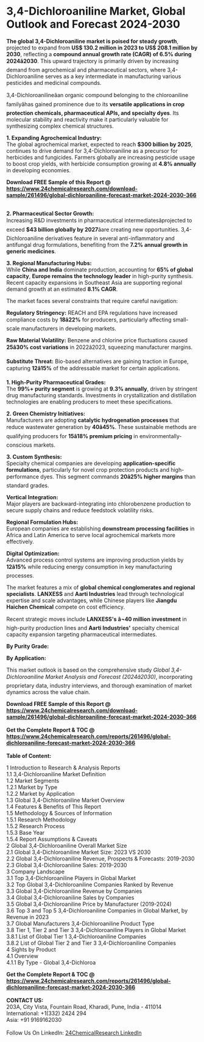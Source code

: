 <h1>3,4-Dichloroaniline Market, Global Outlook and Forecast 2024-2030</h1><p><strong>The global 3,4-Dichloroaniline market is poised for steady growth</strong>, projected to expand from <strong>US$ 130.2 million in 2023 to US$ 208.1 million by 2030</strong>, reflecting a <strong>compound annual growth rate (CAGR) of 6.5% during 2024â2030</strong>. This upward trajectory is primarily driven by increasing demand from agrochemical and pharmaceutical sectors, where 3,4-Dichloroaniline serves as a key intermediate in manufacturing various pesticides and medicinal compounds.</p><p>3,4-Dichloroanilineâan organic compound belonging to the chloroaniline familyâhas gained prominence due to its <strong>versatile applications in crop protection chemicals, pharmaceutical APIs, and specialty dyes</strong>. Its molecular stability and reactivity make it particularly valuable for synthesizing complex chemical structures.</p><p><strong>1. Expanding Agrochemical Industry:</strong><br>
The global agrochemical market, expected to reach <strong>$300 billion by 2025</strong>, continues to drive demand for 3,4-Dichloroaniline as a precursor for herbicides and fungicides. Farmers globally are increasing pesticide usage to boost crop yields, with herbicide consumption growing at <strong>4.8% annually</strong> in developing economies.</p><div><b>Download FREE Sample of this Report @ 
            <a href="https://www.24chemicalresearch.com/download-sample/261496/global-dichloroaniline-forecast-market-2024-2030-366">
            https://www.24chemicalresearch.com/download-sample/261496/global-dichloroaniline-forecast-market-2024-2030-366</a></b></div><br><p><strong>2. Pharmaceutical Sector Growth:</strong><br>
Increasing R&amp;D investments in pharmaceutical intermediatesâprojected to exceed <strong>$43 billion globally by 2027</strong>âare creating new opportunities. 3,4-Dichloroaniline derivatives feature in several anti-inflammatory and antifungal drug formulations, benefiting from the <strong>7.2% annual growth in generic medicines</strong>.</p><p><strong>3. Regional Manufacturing Hubs:</strong><br>
While <strong>China and India</strong> dominate production, accounting for <strong>65% of global capacity</strong>, <strong>Europe remains the technology leader</strong> in high-purity synthesis. Recent capacity expansions in Southeast Asia are supporting regional demand growth at an estimated <strong>8.1% CAGR</strong>.</p><p>The market faces several constraints that require careful navigation:</p><p><strong>Regulatory Stringency:</strong> REACH and EPA regulations have increased compliance costs by <strong>18â22%</strong> for producers, particularly affecting small-scale manufacturers in developing markets.</p><p><strong>Raw Material Volatility:</strong> Benzene and chlorine price fluctuations caused <strong>25â30% cost variations</strong> in 2022â2023, squeezing manufacturer margins.</p><p><strong>Substitute Threat:</strong> Bio-based alternatives are gaining traction in Europe, capturing <strong>12â15%</strong> of the addressable market for certain applications.</p><p><strong>1. High-Purity Pharmaceutical Grades:</strong><br>
The <strong>99%+ purity segment</strong> is growing at <strong>9.3% annually</strong>, driven by stringent drug manufacturing standards. Investments in crystallization and distillation technologies are enabling producers to meet these specifications.</p><p><strong>2. Green Chemistry Initiatives:</strong><br>
Manufacturers are adopting <strong>catalytic hydrogenation processes</strong> that reduce wastewater generation by <strong>40â45%</strong>. These sustainable methods are qualifying producers for <strong>15â18% premium pricing</strong> in environmentally-conscious markets.</p><p><strong>3. Custom Synthesis:</strong><br>
Specialty chemical companies are developing <strong>application-specific formulations</strong>, particularly for novel crop protection products and high-performance dyes. This segment commands <strong>20â25% higher margins</strong> than standard grades.</p><p><strong>Vertical Integration:</strong><br>
	Major players are backward-integrating into chlorobenzene production to secure supply chains and reduce feedstock volatility risks.</p><p><strong>Regional Formulation Hubs:</strong><br>
	European companies are establishing <strong>downstream processing facilities</strong> in Africa and Latin America to serve local agrochemical markets more effectively.</p><p><strong>Digital Optimization:</strong><br>
	Advanced process control systems are improving production yields by <strong>12â15%</strong> while reducing energy consumption in key manufacturing processes.</p><p>The market features a mix of <strong>global chemical conglomerates and regional specialists</strong>. <strong>LANXESS</strong> and <strong>Aarti Industries</strong> lead through technological expertise and scale advantages, while Chinese players like <strong>Jiangdu Haichen Chemical</strong> compete on cost efficiency.</p><p>Recent strategic moves include <strong>LANXESS's â¬40 million investment</strong> in high-purity production lines and <strong>Aarti Industries'</strong> specialty chemical capacity expansion targeting pharmaceutical intermediates.</p><p><strong>By Purity Grade:</strong></p><p><strong>By Application:</strong></p><p>This market outlook is based on the comprehensive study <em>Global 3,4-Dichloroaniline Market Analysis and Forecast (2024â2030)</em>, incorporating proprietary data, industry interviews, and thorough examination of market dynamics across the value chain.</p><div><b>Download FREE Sample of this Report @ 
            <a href="https://www.24chemicalresearch.com/download-sample/261496/global-dichloroaniline-forecast-market-2024-2030-366">
            https://www.24chemicalresearch.com/download-sample/261496/global-dichloroaniline-forecast-market-2024-2030-366</a></b></div><br><div><b>Get the Complete Report & TOC @ 
            <a href="https://www.24chemicalresearch.com/reports/261496/global-dichloroaniline-forecast-market-2024-2030-366">
            https://www.24chemicalresearch.com/reports/261496/global-dichloroaniline-forecast-market-2024-2030-366</a></b></div><br>
            <b>Table of Content:</b><p>1 Introduction to Research & Analysis Reports<br />
    1.1 3,4-Dichloroaniline Market Definition<br />
    1.2 Market Segments<br />
        1.2.1 Market by Type<br />
        1.2.2 Market by Application<br />
    1.3 Global 3,4-Dichloroaniline Market Overview<br />
    1.4 Features & Benefits of This Report<br />
    1.5 Methodology & Sources of Information<br />
        1.5.1 Research Methodology<br />
        1.5.2 Research Process<br />
        1.5.3 Base Year<br />
        1.5.4 Report Assumptions & Caveats<br />
2 Global 3,4-Dichloroaniline Overall Market Size<br />
    2.1 Global 3,4-Dichloroaniline Market Size: 2023 VS 2030<br />
    2.2 Global 3,4-Dichloroaniline Revenue, Prospects & Forecasts: 2019-2030<br />
    2.3 Global 3,4-Dichloroaniline Sales: 2019-2030<br />
3 Company Landscape<br />
    3.1 Top 3,4-Dichloroaniline Players in Global Market<br />
    3.2 Top Global 3,4-Dichloroaniline Companies Ranked by Revenue<br />
    3.3 Global 3,4-Dichloroaniline Revenue by Companies<br />
    3.4 Global 3,4-Dichloroaniline Sales by Companies<br />
    3.5 Global 3,4-Dichloroaniline Price by Manufacturer (2019-2024)<br />
    3.6 Top 3 and Top 5 3,4-Dichloroaniline Companies in Global Market, by Revenue in 2023<br />
    3.7 Global Manufacturers 3,4-Dichloroaniline Product Type<br />
    3.8 Tier 1, Tier 2 and Tier 3 3,4-Dichloroaniline Players in Global Market<br />
        3.8.1 List of Global Tier 1 3,4-Dichloroaniline Companies<br />
        3.8.2 List of Global Tier 2 and Tier 3 3,4-Dichloroaniline Companies<br />
4 Sights by Product<br />
    4.1 Overview<br />
        4.1.1 By Type - Global 3,4-Dichloroa</p><div><b>Get the Complete Report & TOC @ 
            <a href="https://www.24chemicalresearch.com/reports/261496/global-dichloroaniline-forecast-market-2024-2030-366">
            https://www.24chemicalresearch.com/reports/261496/global-dichloroaniline-forecast-market-2024-2030-366</a></b></div><br><b>CONTACT US:</b><br>
            203A, City Vista, Fountain Road, Kharadi, Pune, India - 411014<br>
            International: +1(332) 2424 294<br>
            Asia: +91 9169162030 <br><br>
            Follow Us On LinkedIn: <a href="https://www.linkedin.com/company/24chemicalresearch/">24ChemicalResearch LinkedIn</a>